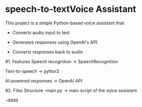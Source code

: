 # speech-to-textVoice Assistant
This project is a simple Python-based voice assistant that:

- Converts audio input to text

- Generates responses using OpenAI's API

- Converts responses back to audio

#1. Features
Speech recognition → SpeechRecognition

Text-to-speech → pyttsx3

AI-powered responses → OpenAI API 

#2. Files Structure
-main.py → main script of the voice assistant

-dddd


